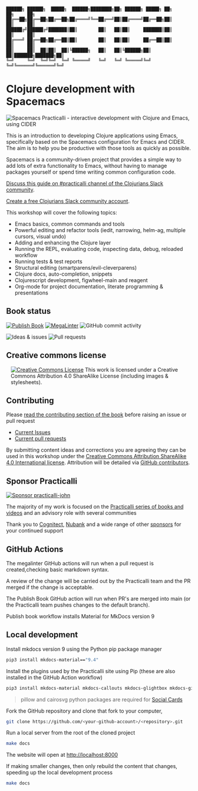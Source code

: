 ```none
██████╗ ██████╗  █████╗  ██████╗████████╗██╗ ██████╗ █████╗ ██╗     ██╗     ██╗
██╔══██╗██╔══██╗██╔══██╗██╔════╝╚══██╔══╝██║██╔════╝██╔══██╗██║     ██║     ██║
██████╔╝██████╔╝███████║██║        ██║   ██║██║     ███████║██║     ██║     ██║
██╔═══╝ ██╔══██╗██╔══██║██║        ██║   ██║██║     ██╔══██║██║     ██║     ██║
██║     ██║  ██║██║  ██║╚██████╗   ██║   ██║╚██████╗██║  ██║███████╗███████╗██║
╚═╝     ╚═╝  ╚═╝╚═╝  ╚═╝ ╚═════╝   ╚═╝   ╚═╝ ╚═════╝╚═╝  ╚═╝╚══════╝╚══════╝╚═╝
```

# Clojure development with Spacemacs

![Spacemacs Practicalli - interactive development with Clojure and Emacs, using CIDER](https://github.com/practicalli/graphic-design/blob/live/book-covers/practicalli-spacemacs-book-banner.png)

This is an introduction to developing Clojure applications using Emacs, specifically based on the Spacemacs configuration for Emacs and CIDER.  The aim is to help you be productive with those tools as quickly as possible.

Spacemacs is a community-driven project that provides a simple way to add lots of extra functionality to Emacs, without having to manage packages yourself or spend time writing common configuration code.

[Discuss this guide on #practicalli channel of the Clojurians Slack community](https://clojurians.slack.com/messages/practicalli).

[Create a free Clojurians Slack community account](http://clojurians.net/).

This workshop will cover the following topics:
* Emacs basics, common commands and tools
* Powerful editing and refactor tools (iedit, narrowing, helm-ag, multiple cursors, visual undo)
* Adding and enhancing the Clojure layer
* Running the REPL, evaluating code, inspecting data, debug, reloaded workflow
* Running tests & test reports
* Structural editing (smartparens/evil-cleverparens)
* Clojure docs, auto-completion, snippets
* Clojurescript development, figwheel-main and reagent
* Org-mode for project documentation, literate programming & presentations


## Book status

[![Publish Book](https://github.com/practicalli/spacemacs/actions/workflows/publish-book.yaml/badge.svg)](https://github.com/practicalli/spacemacs/actions/workflows/publish-book.yaml)
[![MegaLinter](https://github.com/practicalli/spacemacs/actions/workflows/megalinter.yml/badge.svg)](https://github.com/practicalli/spacemacs/actions/workflows/megalinter.yml)
![GitHub commit activity](https://img.shields.io/github/commit-activity/y/practicalli/spacemacs?label=commits&logo=github)

![Ideas & issues](https://img.shields.io/github/issues/practicalli/spacemacs?label=content%20ideas&logo=github)
![Pull requests](https://img.shields.io/github/issues-pr-raw/practicalli/spacemacs?label=pull%20requests&logo=github)


## Creative commons license

<div style="width:95%; margin:auto;">
  <a rel="license" href="http://creativecommons.org/licenses/by-sa/4.0/"><img alt="Creative Commons License" style="border-width:0" src="https://i.creativecommons.org/l/by-sa/4.0/88x31.png" /></a>
  This work is licensed under a Creative Commons Attribution 4.0 ShareAlike License (including images & stylesheets).
</div>


## Contributing

Please [read the contributing section of the book](https://practical.li/spacemacs/introduction/contributing/) before raising an issue or pull request

* [Current Issues](https://github.com/practicalli/spacemacs/issues)
* [Current pull requests](https://github.com/practicalli/spacemacs/pulls)

By submitting content ideas and corrections you are agreeing they can be used in this workshop under the [Creative Commons Attribution ShareAlike 4.0 International license](https://creativecommons.org/licenses/by-sa/4.0/).  Attribution will be detailed via [GitHub contributors](https://github.com/practicalli/neovim/graphs/contributors).


## Sponsor Practicalli

[![Sponsor practicalli-john](https://raw.githubusercontent.com/practicalli/graphic-design/live/buttons/practicalli-github-sponsors-button.png)](https://github.com/sponsors/practicalli-john/)

The majority of my work is focused on the [Practicalli series of books and videos](https://practical.li/) and an advisory role with several communities

Thank you to [Cognitect](https://www.cognitect.com/), [Nubank](https://nubank.com.br/) and a wide range of other [sponsors](https://github.com/sponsors/practicalli-john#sponsors) for your continued support


## GitHub Actions

The megalinter GitHub actions will run when a pull request is created,checking basic markdown syntax.

A review of the change will be carried out by the Practicalli team and the PR merged if the change is acceptable.

The Publish Book GitHub action will run when PR's are merged into main (or the Practicalli team pushes changes to the default branch).

Publish book workflow installs Material for MkDocs version 9


## Local development

Install mkdocs version 9 using the Python pip package manager

```bash
pip3 install mkdocs-material=="9.4"
```

Install the plugins used by the Practicalli site using Pip (these are also installed in the GitHub Action workflow)

```bash
pip3 install mkdocs-material mkdocs-callouts mkdocs-glightbox mkdocs-git-revision-date-localized-plugin mkdocs-redirects pillow cairosvg
```

> pillow and cairosvg python packages are required for [Social Cards](https://squidfunk.github.io/mkdocs-material/setup/setting-up-social-cards/)

Fork the GitHub repository and clone that fork to your computer,

```bash
git clone https://github.com/<your-github-account>/<repository>.git
```

Run a local server from the root of the cloned project

```bash
make docs
```

The website will open at <http://localhost:8000>

If making smaller changes, then only rebuild the content that changes, speeding up the local development process
```bash
make docs
```

